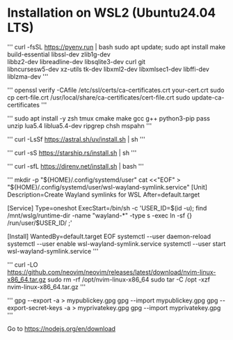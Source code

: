 # Installation on WSL2 (Ubuntu24.04 LTS)
'''
curl -fsSL https://pyenv.run | bash
sudo apt update; sudo apt install make build-essential libssl-dev zlib1g-dev \
libbz2-dev libreadline-dev libsqlite3-dev curl git \
libncursesw5-dev xz-utils tk-dev libxml2-dev libxmlsec1-dev libffi-dev liblzma-dev
'''

'''
openssl verify -CAfile /etc/ssl/certs/ca-certificates.crt your-cert.crt
sudo cp cert-file.crt /usr/local/share/ca-certificates/cert-file.crt
sudo update-ca-certificates
'''

'''
sudo apt install -y zsh tmux cmake make gcc g++ python3-pip pass unzip lua5.4 liblua5.4-dev ripgrep
chsh mspahn
'''

'''
curl -LsSf https://astral.sh/uv/install.sh | sh
'''

'''
curl -sS https://starship.rs/install.sh | sh
'''

'''
curl -sfL https://direnv.net/install.sh | bash
'''

'''
mkdir -p "${HOME}/.config/systemd/user"
cat <<"EOF" > "${HOME}/.config/systemd/user/wsl-wayland-symlink.service"
[Unit]
Description=Create Wayland symlinks for WSL
After=default.target

[Service]
Type=oneshot
ExecStart=/bin/sh -c 'USER_ID=$(id -u); find /mnt/wslg/runtime-dir -name "wayland-*" -type s -exec ln -sf {} /run/user/$USER_ID/ \;'

[Install]
WantedBy=default.target
EOF
systemctl --user daemon-reload
systemctl --user enable wsl-wayland-symlink.service
systemctl --user start wsl-wayland-symlink.service
'''

'''
curl -LO https://github.com/neovim/neovim/releases/latest/download/nvim-linux-x86_64.tar.gz
sudo rm -rf /opt/nvim-linux-x86_64
sudo tar -C /opt -xzf nvim-linux-x86_64.tar.gz
'''

'''
gpg --export -a <key-ID> > mypublickey.gpg
gpg --import mypublickey.gpg
gpg --export-secret-keys -a <key-ID> > myprivatekey.gpg
gpg --import myprivatekey.gpg
'''


Go to https://nodejs.org/en/download
